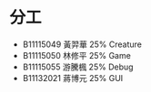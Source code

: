 # 分工

- B11115049 黃羿華  25% Creature
- B11115050 林修平  25% Game
- B11115055 游騰楓  25% Debug
- B11132021 蔣博元  25% GUI